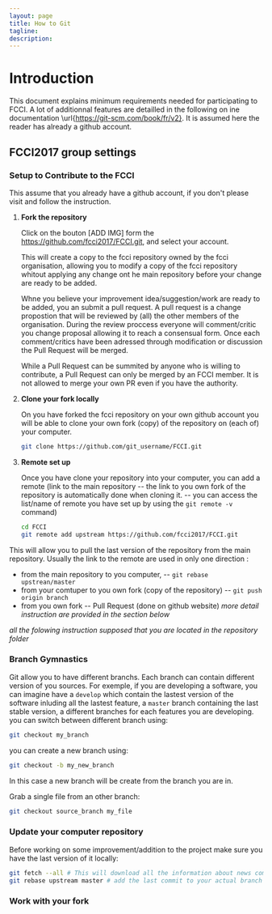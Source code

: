 ```yaml
---
layout: page
title: How to Git
tagline: 
description:
---
```


# Introduction
This document explains minimum requirements needed for participating to FCCI. A lot of additionnal features are detailled in the following on ine documentation \url{https://git-scm.com/book/fr/v2}. It is assumed here the reader has already a github account.

## FCCI2017 group settings

### Setup to Contribute to the FCCI
This assume that you already have a github account, if you don't please visit
and follow the instruction.

1. **Fork the repository**

    Click on the bouton [ADD IMG] form the https://github.com/fcci2017/FCCI.git, and select
    your account.

    This will create a copy to the fcci repository owned by the fcci organisation,
    allowing you to modify a copy of the fcci repository whitout applying any
    change ont he main repository before your change are ready to be added. 
    
    Whne you believe your improvement idea/suggestion/work are ready to be
    added, you an submit a pull request. A pull request is a change propostion
    that will be reviewed by (all) the other members of the organisation. During
    the review proccess everyone will comment/critic you change proposal allowing
    it to reach a consensual form. Once each comment/critics have been adressed
    through modification or discussion the Pull Request will be merged.
    
    While a Pull Request can be summited by anyone who is willing to contribute, a
    Pull Request can only be merged by an FCCI member. It is not allowed to merge
    your own PR even if you have the authority.

2. **Clone your fork locally**

    On you have forked the fcci repository on your own github account you will be
    able to clone your own fork (copy) of the repository on (each of) your computer.

    ```bash
    git clone https://github.com/git_username/FCCI.git
    ```

3. **Remote set up**
    
    Once you have clone your repository into your computer, you can add a remote
    (link to the main repository -- the link to you own fork of the repository is
    automatically done when cloning it. -- you can access the list/name of remote
    you have set up by using the `git remote -v` command)

    ```bash
    cd FCCI
    git remote add upstream https://github.com/fcci2017/FCCI.git
    ```

This will allow you to pull the last version of the repository from the main
repository. Usually the link to the remote are used in only one direction :
- from the main repository to you computer, -- `git rebase upstrean/master`
- from your comtuper to you own fork (copy of the repository) -- `git push origin branch`
- from you own fork -- Pull Request (done on github website)
*more detail instruction are provided in the section below*

*all the folowing instruction supposed that you are located in the repository
folder*


### Branch Gymnastics
Git allow you to have different branchs. Each branch can contain different
version of you sources. For exemple, if you are developing a software, you can
imagine have a `develop` which contain the lastest version of the software
inluding all the lastest feature, a `master` branch containing the last stable
version, a different branches for each features you are developing.
you can switch between different branch using:
```bash
git checkout my_branch
```
you can create a new branch using:
```bash
git checkout -b my_new_branch
```
In this case a new branch will be create from the branch you are in.

Grab a single file from an other branch:
```bash
git checkout source_branch my_file
```


### Update your computer repository
Before working on some improvement/addition to the project make sure you have
the last version of it locally:
```bash
git fetch --all # This will download all the information about news commit from all the different remote you have setted up
git rebase upstream master # add the last commit to your actual branch
```



### Work with your fork

